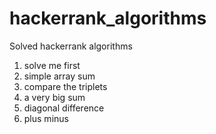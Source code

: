 # hackerrank_algorithms

Solved hackerrank algorithms
1. solve me first 
2. simple array sum
3. compare the triplets
4. a very big sum
5. diagonal difference
6. plus minus